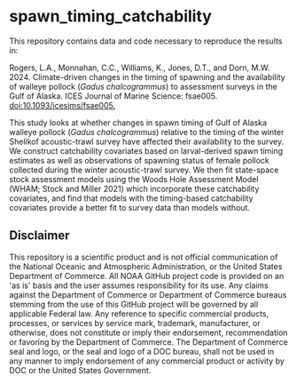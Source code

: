 # spawn_timing_catchability

This repository contains data and code necessary to reproduce the results in:

Rogers, L.A., Monnahan, C.C., Williams, K., Jones, D.T., and Dorn, M.W. 2024. Climate-driven changes in the timing of spawning and the availability of walleye pollock (_Gadus chalcogrammus_) to assessment surveys in the Gulf of Alaska. ICES Journal of Marine Science: fsae005. [doi:10.1093/icesjms/fsae005.](https://doi.org/10.1093/icesjms/fsae005)

This study looks at whether changes in spawn timing of Gulf of Alaska walleye pollock (_Gadus chalcogrammus_) relative to the timing of the winter Shelikof acoustic-trawl survey have affected their availability to the survey. We construct catchability covariates based on larval-derived spawn timing estimates as well as observations of spawning status of female pollock collected during the winter acoustic-trawl survey. We then fit state-space stock assessment models using the Woods Hole Assessment Model (WHAM; Stock and Miller 2021) which incorporate these catchability covariates, and find that models with the timing-based catchability covariates provide a better fit to survey data than models without. 




## Disclaimer

This repository is a scientific product and is not official communication of the National Oceanic and Atmospheric Administration, or the United States Department of Commerce. All NOAA GitHub project code is provided on an 'as is' basis and the user assumes responsibility for its use. Any claims against the Department of Commerce or Department of Commerce bureaus stemming from the use of this GitHub project will be governed by all applicable Federal law. Any reference to specific commercial products, processes, or services by service mark, trademark, manufacturer, or otherwise, does not constitute or imply their endorsement, recommendation or favoring by the Department of Commerce. The Department of Commerce seal and logo, or the seal and logo of a DOC bureau, shall not be used in any manner to imply endorsement of any commercial product or activity by DOC or the United States Government.
